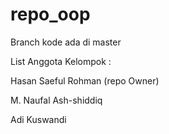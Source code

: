 # repo_oop
Branch kode ada di master

List Anggota Kelompok :

Hasan Saeful Rohman (repo Owner)

M. Naufal Ash-shiddiq

Adi Kuswandi

